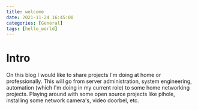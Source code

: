 ```yaml
---
title: welcome
date: 2021-11-24 16:45:00
categories: [General]
tags: [hello_world]     
---
```


# Intro

On this blog I would like to share projects I'm doing at home or professionally. This will go from server administration, system engineering, automation (which I'm doing in my current role) to some home networking projects. Playing around with some open source projects like pihole, installing some network camera's, video doorbel, etc.
